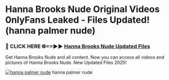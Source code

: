 # Hanna Brooks Nude Original Videos 0nlyFans Leaked - Files Updated! (hanna palmer nude)

<h3>🔴 CLICK HERE 🌐==►► <a href="https://tinyurl.com/2p9ay9w9" rel="nofollow">Hanna Brooks Nude Updated Files</a></h3>

Get Hanna Brooks Nude and all content. Now you can access all videos and pictures of Hanna Brooks Nude. New Updated Files 2025!

[![hanna palmer nude](https://i.imgur.com/KQgVmj3.gif)](https://tinyurl.com/2p9ay9w9)
hanna palmer nude